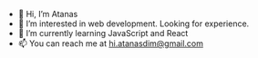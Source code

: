 - 👋 Hi, I’m Atanas
- 👀 I’m interested in web development. Looking for experience.
- 🌱 I’m currently learning JavaScript and React
- 📫 You can reach me at hi.atanasdim@gmail.com

<!---
atanas-dim/atanas-dim is a ✨ special ✨ repository because its `README.md` (this file) appears on your GitHub profile.
You can click the Preview link to take a look at your changes.
--->
